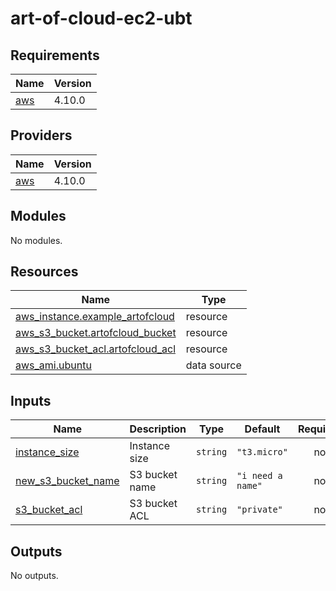 # art-of-cloud-ec2-ubt
<!-- BEGIN_TF_DOCS -->
## Requirements

| Name | Version |
|------|---------|
| <a name="requirement_aws"></a> [aws](#requirement\_aws) | 4.10.0 |

## Providers

| Name | Version |
|------|---------|
| <a name="provider_aws"></a> [aws](#provider\_aws) | 4.10.0 |

## Modules

No modules.

## Resources

| Name | Type |
|------|------|
| [aws_instance.example_artofcloud](https://registry.terraform.io/providers/hashicorp/aws/4.10.0/docs/resources/instance) | resource |
| [aws_s3_bucket.artofcloud_bucket](https://registry.terraform.io/providers/hashicorp/aws/4.10.0/docs/resources/s3_bucket) | resource |
| [aws_s3_bucket_acl.artofcloud_acl](https://registry.terraform.io/providers/hashicorp/aws/4.10.0/docs/resources/s3_bucket_acl) | resource |
| [aws_ami.ubuntu](https://registry.terraform.io/providers/hashicorp/aws/4.10.0/docs/data-sources/ami) | data source |

## Inputs

| Name | Description | Type | Default | Required |
|------|-------------|------|---------|:--------:|
| <a name="input_instance_size"></a> [instance\_size](#input\_instance\_size) | Instance size | `string` | `"t3.micro"` | no |
| <a name="input_new_s3_bucket_name"></a> [new\_s3\_bucket\_name](#input\_new\_s3\_bucket\_name) | S3 bucket name | `string` | `"i need a name"` | no |
| <a name="input_s3_bucket_acl"></a> [s3\_bucket\_acl](#input\_s3\_bucket\_acl) | S3 bucket ACL | `string` | `"private"` | no |

## Outputs

No outputs.
<!-- END_TF_DOCS -->
